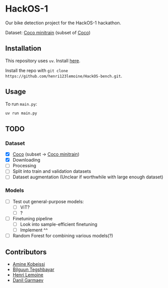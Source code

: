 # HackOS-1

Our bike detection project for the HackOS-1 hackathon.

Dataset: [Coco minitrain](https://github.com/giddyyupp/coco-minitrain) (subset of [Coco](https://cocodataset.org))

## Installation

This repository uses `uv`. Install [here](https://docs.astral.sh/uv/getting-started/installation/).

Install the repo with `git clone https://github.com/henri123lemoine/HackOS-bench.git`.

## Usage

To run `main.py`:
```bash
uv run main.py
```

## TODO

### Dataset

- [x] [Coco](https://cocodataset.org) (subset -> [Coco minitrain](https://github.com/giddyyupp/coco-minitrain))
- [x] Downloading
- [ ] Processing
- [ ] Split into train and validation datasets
- [ ] Dataset augmentation (Unclear if worthwhile with large enough dataset)

### Models

- [ ] Test out general-purpose models:
  - [ ] ViT?
  - [ ] ?
- [ ] Finetuning pipeline
  - [ ] Look into sample-efficient finetuning
  - [ ] Implement ^^
- [ ] Random Forest for combining various models(?)

## Contributors

- [Amine Kobeissi](https://github.com/AKobeissi)
- [Bilguun Tegshbayar](https://github.com/Bilguun04)
- [Henri Lemoine](https://github.com/henri123lemoine)
- [Danil Garmaev](https://github.com/danilgarmaev)
